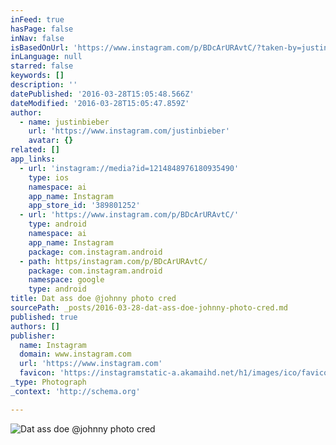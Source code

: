 ```yaml
---
inFeed: true
hasPage: false
inNav: false
isBasedOnUrl: 'https://www.instagram.com/p/BDcArURAvtC/?taken-by=justinbieber'
inLanguage: null
starred: false
keywords: []
description: ''
datePublished: '2016-03-28T15:05:48.566Z'
dateModified: '2016-03-28T15:05:47.859Z'
author:
  - name: justinbieber
    url: 'https://www.instagram.com/justinbieber'
    avatar: {}
related: []
app_links:
  - url: 'instagram://media?id=1214848976180935490'
    type: ios
    namespace: ai
    app_name: Instagram
    app_store_id: '389801252'
  - url: 'https://www.instagram.com/p/BDcArURAvtC/'
    type: android
    namespace: ai
    app_name: Instagram
    package: com.instagram.android
  - path: https/instagram.com/p/BDcArURAvtC/
    package: com.instagram.android
    namespace: google
    type: android
title: Dat ass doe @johnny photo cred
sourcePath: _posts/2016-03-28-dat-ass-doe-johnny-photo-cred.md
published: true
authors: []
publisher:
  name: Instagram
  domain: www.instagram.com
  url: 'https://www.instagram.com'
  favicon: 'https://instagramstatic-a.akamaihd.net/h1/images/ico/favicon.ico/7cdab0872b15.ico'
_type: Photograph
_context: 'http://schema.org'

---
```

![Dat ass doe @johnny photo cred](https://s3-us-west-2.amazonaws.com/the-grid-img/p/404759a6eddb2b39c35af85164a86ebd65e6e9d1.jpg)